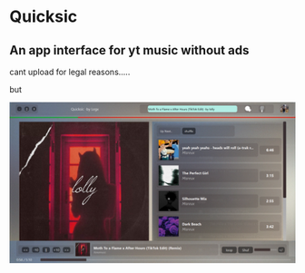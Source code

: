 # Quicksic
 An app interface for yt music without ads
----------------------------------------------
cant upload for legal reasons.....

but

![Screenshot](https://github.com/Abhishek-raj-exe/Quicksic/blob/main/ss/Moth%20Light%202.png)
